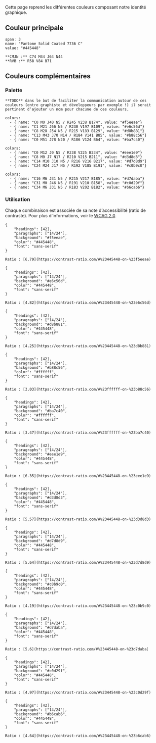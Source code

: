 Cette page reprend les différentes couleurs composant notre identité graphique.

## Couleur principale

```color
span: 3
name: "Pantone Solid Coated 7736 C"
value: "#445448"
```

```hint|span-3
**CMJN :** C74 M44 J64 N44
**RVB :** R58 V84 B71
```

## Couleurs complémentaires

### Palette

```hint
**TODO** dans le but de faciliter la communication autour de ces couleurs (entre graphiste et développeurs par exemple !) il serait pertinent d’ajouter un nom pour chacune de ces couleurs.
```

```color-palette
colors:
  - { name: "C0 M0 J40 N5 / R245 V238 B174", value: "#f5eeae"}
  - { name: "C1 M21 J66 N5 / R230 V197 B109", value: "#e6c56d"}
  - { name: "C8 M28 J54 N5 / R215 V183 B129", value: "#d8b881"}
  - { name: "C13 M43 J70 N14 / R184 V141 B85", value: "#b88c56"}
  - { name: "C0 M51 J78 N20 / R186 V124 B64", value: "#ba7c40"}
```

```color-palette
colors:
  - { name: "C0 M12 J0 N5 / R238 V225 B234", value: "#eee1e9"}
  - { name: "C8 M0 J7 N17 / R210 V215 B211", value: "#d3d8d3"}
  - { name: "C14 M10 J10 N5 / R216 V216 B217", value: "#d7d8d9"}
  - { name: "C24 M24 J17 N5 / R192 V185 B191", value: "#c0b9c0"}
```

```color-palette
colors:
  - { name: "C16 M6 J31 N5 / R215 V217 B185", value: "#d7daba"}
  - { name: "C31 M0 J46 N5 / R191 V210 B158", value: "#c0d29f"}
  - { name: "C34 M6 J31 N5 / R183 V202 B182", value: "#b6cab6"}
```

### Utilisation

Chaque combinaison est associée de sa note d’accessibilité (ratio de contraste). Pour plus d’informations, voir le [WCAG 2.0](https://www.w3.org/TR/WCAG/#contrast-minimum).

```type|span-4,kern,smoothen,shorter
{
    "headings": [42],
    "paragraphs": ["14/24"],
    "background": "#f5eeae",
    "color": "#445448",
    "font": "sans-serif"
}
```

```hint|span-2,directive
Ratio : [6.79](https://contrast-ratio.com/#%23445448-on-%23f5eeae)
```

```type|span-4,kern,smoothen,shorter
{
    "headings": [42],
    "paragraphs": ["14/24"],
    "background": "#e6c56d",
    "color": "#445448",
    "font": "sans-serif"
}
```

```hint|span-2,directive
Ratio : [4.82](https://contrast-ratio.com/#%23445448-on-%23e6c56d)
```

```type|span-4,kern,smoothen,shorter
{
    "headings": [42],
    "paragraphs": ["14/24"],
    "background": "#d8b881",
    "color": "#445448",
    "font": "sans-serif"
}
```

```hint|span-2
Ratio : [4.25](https://contrast-ratio.com/#%23445448-on-%23d8b881)
```

```type|span-4,kern,smoothen,shorter
{
    "headings": [42],
    "paragraphs": ["14/24"],
    "background": "#b88c56",
    "color": "#ffffff",
    "font": "sans-serif"
}
```

```hint|span-2
Ratio : [3.03](https://contrast-ratio.com/#%23ffffff-on-%23b88c56)
```

```type|span-4,kern,smoothen,shorter
{
    "headings": [42],
    "paragraphs": ["14/24"],
    "background": "#ba7c40",
    "color": "#ffffff",
    "font": "sans-serif"
}
```

```hint|span-2
Ratio : [3.47](https://contrast-ratio.com/#%23ffffff-on-%23ba7c40)
```

```type|span-4,kern,smoothen,shorter
{
    "headings": [42],
    "paragraphs": ["14/24"],
    "background": "#eee1e9",
    "color": "#445448",
    "font": "sans-serif"
}
```

```hint|span-2,directive
Ratio : [6.35](https://contrast-ratio.com/#%23445448-on-%23eee1e9)
```

```type|span-4,kern,smoothen,shorter
{
    "headings": [42],
    "paragraphs": ["14/24"],
    "background": "#d3d8d3",
    "color": "#445448",
    "font": "sans-serif"
}
```

```hint|span-2,directive
Ratio : [5.57](https://contrast-ratio.com/#%23445448-on-%23d3d8d3)
```

```type|span-4,kern,smoothen,shorter
{
    "headings": [42],
    "paragraphs": ["14/24"],
    "background": "#d7d8d9",
    "color": "#445448",
    "font": "sans-serif"
}
```

```hint|span-2,directive
Ratio : [5.64](https://contrast-ratio.com/#%23445448-on-%23d7d8d9)
```

```type|span-4,kern,smoothen,shorter
{
    "headings": [42],
    "paragraphs": ["14/24"],
    "background": "#c0b9c0",
    "color": "#445448",
    "font": "sans-serif"
}
```

```hint|span-2
Ratio : [4.19](https://contrast-ratio.com/#%23445448-on-%23c0b9c0)
```

```type|span-4,kern,smoothen,shorter
{
    "headings": [42],
    "paragraphs": ["14/24"],
    "background": "#d7daba",
    "color": "#445448",
    "font": "sans-serif"
}
```

```hint|span-2,directive
Ratio : [5.6](https://contrast-ratio.com/#%23445448-on-%23d7daba)
```

```type|span-4,kern,smoothen,shorter
{
    "headings": [42],
    "paragraphs": ["14/24"],
    "background": "#c0d29f",
    "color": "#445448",
    "font": "sans-serif"
}
```

```hint|span-2,directive
Ratio : [4.97](https://contrast-ratio.com/#%23445448-on-%23c0d29f)
```

```type|span-4,kern,smoothen,shorter
{
    "headings": [42],
    "paragraphs": ["14/24"],
    "background": "#b6cab6",
    "color": "#445448",
    "font": "sans-serif"
}
```

```hint|span-2,directive
Ratio : [4.64](https://contrast-ratio.com/#%23445448-on-%23b6cab6)
```
